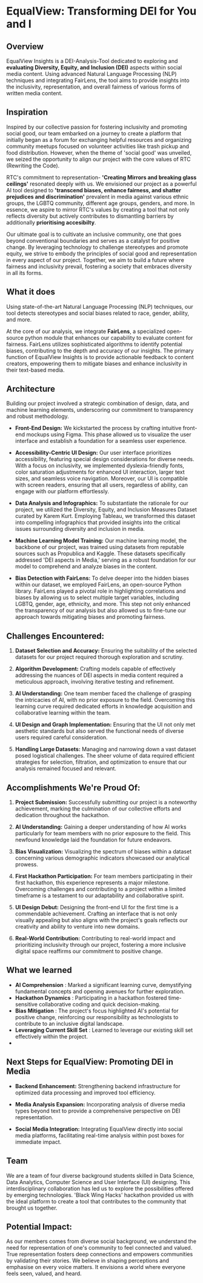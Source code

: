 # EqualView: Transforming DEI for You and I

## Overview
EqualView Insights is a DEI-Analysis-Tool dedicated to exploring and **evaluating Diversity, Equity, and Inclusion (DEI)** aspects within social media content. Using advanced Natural Language Processing (NLP) techniques and integrating FairLens, the tool aims to provide insights into the inclusivity, representation, and overall fairness of various forms of written media content.
## Inspiration
Inspired by our collective passion for fostering inclusivity and promoting social good, our team embarked on a journey to create a platform that initially began as a forum for exchanging helpful resources and organizing community meetups focused on volunteer activities like trash pickup and food distribution. However, when the theme of 'social good' was unveiled, we seized the opportunity to align our project with the core values of RTC (Rewriting the Code).

RTC's commitment to representation- **'Creating Mirrors and breaking glass ceilings'** resonated deeply with us. We envisioned our project as a powerful AI tool designed to **'transcend biases, enhance fairness, and shatter prejudices and discrimination'** prevalent in media against various ethnic groups, the LGBTQ community, different age groups, genders, and more. In essence, we aspire to mirror RTC's values by creating a tool that not only reflects diversity but actively contributes to dismantling barriers by additionally **prioritising accesibilty**.

Our ultimate goal is to cultivate an inclusive community, one that goes beyond conventional boundaries and serves as a catalyst for positive change. By leveraging technology to challenge stereotypes and promote equity, we strive to embody the principles of social good and representation in every aspect of our project. Together, we aim to build a future where fairness and inclusivity prevail, fostering a society that embraces diversity in all its forms.
## What it does
Using state-of-the-art Natural Language Processing (NLP) techniques, our tool detects stereotypes and social biases related to race, gender, ability, and more.

At the core of our analysis, we integrate **FairLens**, a specialized open-source python module that enhances our capability to evaluate content for fairness. FairLens utilizes sophisticated algorithms to identify potential biases, contributing to the depth and accuracy of our insights. The primary function of EqualView Insights is to provide actionable feedback to content creators, empowering them to mitigate biases and enhance inclusivity in their text-based media.

## Architecture
Building our project involved a strategic combination of design, data, and machine learning elements, underscoring our commitment to transparency and robust methodology.

- **Front-End Design:**
We kickstarted the process by crafting intuitive front-end mockups using Figma. This phase allowed us to visualize the user interface and establish a foundation for a seamless user experience.

- **Accessibility-Centric UI Design:**
Our user interface prioritizes accessibility, featuring special design considerations for diverse needs. With a focus on inclusivity, we implemented dyslexia-friendly fonts, color saturation adjustments for enhanced UI interaction, larger text sizes, and seamless voice navigation. Moreover, our UI is compatible with screen readers, ensuring that all users, regardless of ability, can engage with our platform effortlessly.

- **Data Analysis and Infographics:**
To substantiate the rationale for our project, we utilized the Diversity, Equity, and Inclusion Measures Dataset curated by Karem Kurt. Employing Tableau, we transformed this dataset into compelling infographics that provided insights into the critical issues surrounding diversity and inclusion in media.

- **Machine Learning Model Training:**
Our machine learning model, the backbone of our project, was trained using datasets from reputable sources such as Propublica and Kaggle. These datasets specifically addressed 'DEI aspects in Media,' serving as a robust foundation for our model to comprehend and analyze biases in the content.

- **Bias Detection with FairLens:**
To delve deeper into the hidden biases within our dataset, we employed FairLens, an open-source Python library. FairLens played a pivotal role in highlighting correlations and biases by allowing us to select multiple target variables, including LGBTQ, gender, age, ethnicity, and more. This step not only enhanced the transparency of our analysis but also allowed us to fine-tune our approach towards mitigating biases and promoting fairness.

## **Challenges Encountered:**

1. **Dataset Selection and Accuracy:**
   Ensuring the suitability of the selected datasets for our project required thorough exploration and scrutiny.

2. **Algorithm Development:**
   Crafting models capable of effectively addressing the nuances of DEI aspects in media content required a meticulous approach, involving iterative testing and refinement.

3. **AI Understanding:**
   One team member faced the challenge of grasping the intricacies of AI, with no prior exposure to the field. Overcoming this learning curve required dedicated efforts in knowledge acquisition and collaborative learning within the team.

4. **UI Design and Graph Implementation:**
 Ensuring that the UI not only met aesthetic standards but also served the functional needs of diverse users required careful consideration.

5. **Handling Large Datasets:**
   Managing and narrowing down a vast dataset posed logistical challenges. The sheer volume of data required efficient strategies for selection, filtration, and optimization to ensure that our analysis remained focused and relevant.

## **Accomplishments We're Proud Of:**

1. **Project Submission:**
   Successfully submitting our project is a noteworthy achievement, marking the culmination of our collective efforts and dedication throughout the hackathon.

2. **AI Understanding:**
   Gaining a deeper understanding of how AI works particularly for team members with no prior exposure to the field. This newfound knowledge laid the foundation for future endeavors.

3. **Bias Visualization:**
   Visualizing the spectrum of biases within a dataset concerning various demographic indicators showcased our analytical prowess. 

4. **First Hackathon Participation:**
   For team members participating in their first hackathon, this experience represents a major milestone. Overcoming challenges and contributing to a project within a limited timeframe is a testament to our adaptability and collaborative spirit.

5. **UI Design Debut:**
   Designing the front-end UI for the first time is a commendable achievement. Crafting an interface that is not only visually appealing but also aligns with the project's goals reflects our creativity and ability to venture into new domains.

6. **Real-World Contribution:**
   Contributing to real-world impact and prioritizing inclusivity through our project, fostering a more inclusive digital space reaffirms our commitment to positive change.


## What we learned
- **AI Comprehension** : Marked a significant learning curve, demystifying fundamental concepts and opening avenues for further exploration.
- **Hackathon Dynamics** : Participating in a hackathon fostered time-sensitive collaborative coding and quick decision-making.
- **Bias Mitigation** : The project's focus highlighted AI's potential for positive change, reinforcing our responsibility as technologists to contribute to an inclusive digital landscape.
- **Leveraging Current Skill Set** : Learned to leverage our existing skill set effectively within the project.
- 
## **Next Steps for EqualView: Promoting DEI in Media**

- **Backend Enhancement:**
  Strengthening backend infrastructure for optimized data processing and improved tool efficiency.

- **Media Analysis Expansion:**
  Incorporating analysis of diverse media types beyond text to provide a comprehensive perspective on DEI representation.

- **Social Media Integration:**
  Integrating EqualView directly into social media platforms, facilitating real-time analysis within post boxes for immediate impact.

## Team
We are a team of four diverse background students skilled in Data Science, Data Analytics, Computer Science and User Interface (UI) designing. This interdisciplinary collaboration has led us to explore the possibilities offered by emerging technologies. 'Black Wing Hacks' hackathon provided us with the ideal platform to create a tool that contributes to the community that brought us together.


## Potential Impact:
As our members comes from diverse social background, we understand the need for representation of one's community to feel connected and valued. True representation fosters deep connections and empowers communities by validating their stories. We believe in shaping perceptions and emphasise on every voice matters. It envisions a world where everyone feels seen, valued, and heard.

